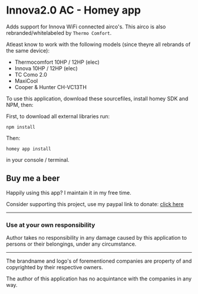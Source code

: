 # Innova2.0 AC - Homey app

Adds support for Innova WiFi connected airco's. 
This airco is also rebranded/whitelabeled by `Thermo Comfort`. 

Atleast know to work with the following models (since theyre all rebrands of the same device):
- Thermocomfort 10HP / 12HP (elec)
- Innova 10HP / 12HP (elec) 
- TC Como 2.0
- MaxiCool 
- Cooper & Hunter CH-VC13TH

To use this application, download these sourcefiles, install homey SDK and NPM, then:

First, to download all external libraries run: 

`npm install`

Then:

`homey app install` 

in your console / terminal.

## Buy me a beer
Happily using this app? I maintain it in my free time.

Consider supporting this project, use my paypal link to donate: [click here](https://paypal.me/roybrondgeest)

---
### Use at your own responsibility
Author takes no responsibility in any damage caused by this application to persons or their belongings, under any circumstance.



---
The brandname and logo's of forementioned companies are property of and copyrighted by their respective owners.

The author of this application has no acquintance with the companies in any way. 
